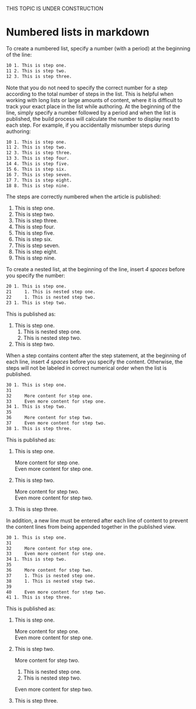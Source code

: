 
THIS TOPIC IS UNDER CONSTRUCTION

# Numbered lists in markdown
To create a numbered list, specify a number (with a period) at the beginning of the line:
```bash
10 1. This is step one.
11 2. This is step two.
12 3. This is step three.
```
Note that you do not need to specify the correct number for a step according to the total number of steps in the list. This is helpful when working with long lists or large amounts of content, where it is difficult to track your exact place in the list while authoring. At the beginning of the line, simply specify a number followed by a period and when the list is published, the build process will calculate the number to display next to each step. For example, if you accidentally misnumber steps during authoring:
```bash
10 1. This is step one.
11 2. This is step two.
12 3. This is step three.
13 3. This is step four.
14 4. This is step five.
15 6. This is step six.
16 7. This is step seven.
17 7. This is step eight.
18 8. This is step nine.
```
The steps are correctly numbered when the article is published:
1. This is step one.
2. This is step two.
3. This is step three.
3. This is step four.
4. This is step five.
6. This is step six.
7. This is step seven.
7. This is step eight.
8. This is step nine.

To create a nested list, at the beginning of the line, insert _4 spaces_ before you specify the number:
```bash
20 1. This is step one.
21     1. This is nested step one.
22     1. This is nested step two.
23 1. This is step two.
```
This is published as:
1. This is step one.
    1. This is nested step one.
    1. This is nested step two.
1. This is step two.

When a step contains content after the step statement, at the beginning of each line, insert _4 spaces_ before you specify the content. Otherwise, the steps will not be labeled in correct numerical order when the list is published.

```bash
30 1. This is step one.
31
32     More content for step one.
33     Even more content for step one.
34 1. This is step two.
35
36     More content for step two.
37     Even more content for step two.
38 1. This is step three.
```
This is published as:
1. This is step one.

    More content for step one.    
    Even more content for step one.
1. This is step two.

    More content for step two.    
    Even more content for step two.
1. This is step three.



In addition, a new line must be entered after each line of content to prevent the content lines from being appended together in the published view.

```bash
30 1. This is step one.
31
32     More content for step one.
33     Even more content for step one.
34 1. This is step two.
35
36     More content for step two.
37     1. This is nested step one.
38     1. This is nested step two.
39
40     Even more content for step two.
41 1. This is step three.
```
This is published as:
1. This is step one.

    More content for step one.    
    Even more content for step one.
1. This is step two.

    More content for step two.
    1. This is nested step one.
    1. This is nested step two.
    
    Even more content for step two.
1. This is step three.

